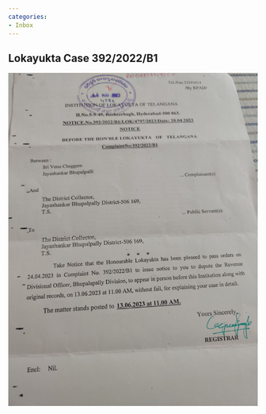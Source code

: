 ```yaml
---
categories:
- Inbox
---
```

## Lokayukta Case 392/2022/B1

![](../files/4402eef2-315c-470e-b8a0-92ff9bd349f1.jpg)